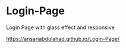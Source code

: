 # Login-Page
Login Page with glass effect and responsive


https://ansariabdulahad.github.io/Login-Page/

